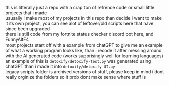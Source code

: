 this is litterally just a repo with a crap ton of refrence code or small little projects that i made<br>
ususally i make most of my projects in this repo than decide i want to make it its own project, you can see alot of leftover/old scripts here that have since been upgraded<br>
there is still code from my fortnite status checker discord bot here, and FunnyAltF4<br>
most projects start off with a example from chatGPT to give me an example of what a working program looks like, than i recode it after messing around with the AI generated code (works supprisingly well for learning languages)
an example of this is `detoxify/detoxify-test.py` was generated using chatGPT than i made it into `detoxify/detoxify-UI.py`<br>
legacy scripts folder is archived versions of stuff, please keep in mind i dont really orginize the folders so it prob dont make sense where stuff is